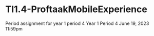 # TI1.4-ProftaakMobileExperience

Period assignment for year 1 period 4
Year 1 Period 4
June 19, 2023 11:59pm
